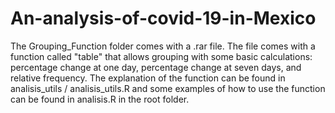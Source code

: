 # An-analysis-of-covid-19-in-Mexico

The Grouping_Function folder comes with a .rar file. The file comes with a function called "table" that allows grouping with some basic calculations: percentage change at one day, percentage change at seven days, and relative frequency. The explanation of the function can be found in analisis_utils / analisis_utils.R and some examples of how to use the function can be found in analisis.R in the root folder.
